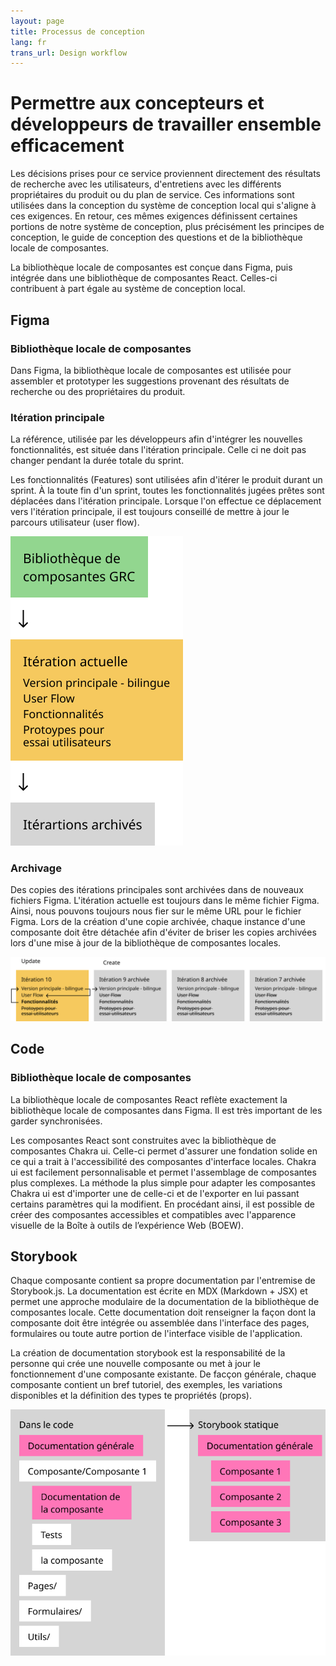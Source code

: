 ```yaml
---
layout: page
title: Processus de conception
lang: fr
trans_url: Design workflow
---
```

# Permettre aux concepteurs et développeurs de travailler ensemble efficacement

Les décisions prises pour ce service proviennent directement des résultats de recherche avec les utilisateurs, d'entretiens avec les différents propriétaires du produit ou du plan de service. Ces informations sont utilisées dans la conception du système de conception local qui s'aligne à ces exigences. En retour, ces mêmes exigences définissent certaines portions de notre système de conception, plus précisément les principes de conception, le guide de conception des questions et de la bibliothèque locale de composantes.

La bibliothèque locale de composantes est conçue dans Figma, puis intégrée dans une bibliothèque de composantes React. Celles-ci contribuent à part égale au système de conception local.

## Figma

### Bibliothèque locale de composantes

Dans Figma, la bibliothèque locale de composantes est utilisée pour assembler et prototyper les suggestions provenant des résultats de recherche ou des propriétaires du produit. 

### Itération principale

La référence, utilisée par les développeurs afin d'intégrer les nouvelles fonctionnalités, est située dans l'itération principale. Celle ci ne doit pas changer pendant la durée totale du sprint.

Les fonctionnalités (Features) sont utilisées afin d'itérer le produit durant un sprint. À la toute fin d'un sprint, toutes les fonctionnalités jugées prêtes sont déplacées dans l'itération principale. Lorsque l'on effectue ce déplacement vers l'itération principale, il est toujours conseillé de mettre à jour le parcours utilisateur (user flow). 

![Diagramme montrant que la bibliothèque de composantes Figma est une dépendance de la version principale, et que les version archivées proviennent de la version principale de l'itération actuelle.](/assets/img/figma-structure-fr.png "Structure des fichiers Figma")

### Archivage

Des copies des itérations principales sont archivées dans de nouveaux fichiers Figma. L'itération actuelle est toujours dans le même fichier Figma. Ainsi, nous pouvons toujours nous fier sur le même URL pour le fichier Figma. Lors de la création d'une copie archivée, chaque instance d'une composante doit être détachée afin d'éviter de briser les copies archivées lors d'une mise à jour de la bibliothèque de composantes locales. 

![Diagramme montrant le processus pour archiver une version principale.](/assets/img/sprint-to-sprint-process-fr.png "Archivage de la version principale")

## Code

### Bibliothèque locale de composantes

La bibliothèque locale de composantes React reflète exactement la bibliothèque locale de composantes dans Figma. Il est très important de les garder synchronisées.

Les composantes React sont construites avec la bibliothèque de composantes Chakra ui. Celle-ci permet d'assurer une fondation solide en ce qui a trait à l'accessibilité des composantes d'interface locales. Chakra ui est facilement personnalisable et permet l'assemblage de composantes plus complexes. La méthode la plus simple pour adapter les composantes Chakra ui est d'importer une de celle-ci et de l'exporter en lui passant certains paramètres qui la modifient. En procédant ainsi, il est possible de créer des composantes accessibles et compatibles avec l'apparence visuelle de la Boîte à outils de l’expérience Web (BOEW).

## Storybook

Chaque composante contient sa propre documentation par l'entremise de Storybook.js. La documentation est écrite en MDX (Markdown + JSX) et permet une approche modulaire de la documentation de la bibliothèque de composantes locale. Cette documentation doit renseigner la façon dont la composante doit être intégrée ou assemblée dans l'interface des pages, formulaires ou toute autre portion de l'interface visible de l'application. 

La création de documentation storybook est la responsabilité de la personne qui crée une nouvelle composante ou met à jour le fonctionnement d'une composante existante. De facçon générale, chaque composante contient un bref tutoriel, des exemples, les variations disponibles et la définition des types te propriétés (props).

![Diagramme montrant comment la documentation est contenue dans chaque composante, à même le code source de celle-ci.](/assets/img/storybook-modular-documentation-fr.png "Documentation modulaire Storybook")